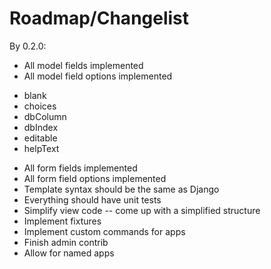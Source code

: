 Roadmap/Changelist
====================================


By 0.2.0:

* All model fields implemented
* All model field options implemented
 - blank
 - choices
 - dbColumn
 - dbIndex
 - editable
 - helpText
* All form fields implemented
* All form field options implemented
* Template syntax should be the same as Django
* Everything should have unit tests
* Simplify view code -- come up with a simplified structure
* Implement fixtures
* Implement custom commands for apps
* Finish admin contrib
* Allow for named apps